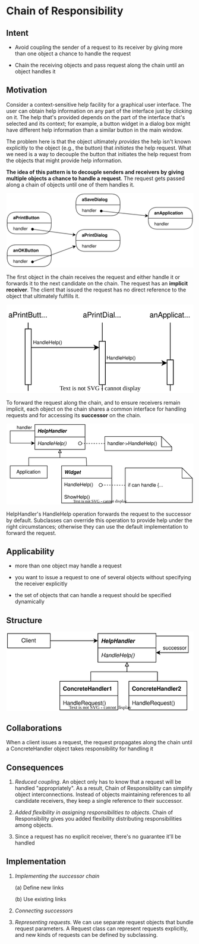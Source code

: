 # Chain of  Responsibility

## Intent

- Avoid coupling the sender of a request to its receiver by giving more than one object a chance to handle the request

- Chain the receiving objects and pass request along the chain until an object handles it

## Motivation

Consider a context-sensitive help facility for a graphical user interface. The user can obtain help information on any part of the interface just by clicking on it. The help that's provided depends on the part of the interface that's selected and its context; for example, a button widget in a dialog box might have different help information than a similar button in the main window.

The problem here is that the object ultimately *provides* the help isn't known explicitly to the object (e.g., the button) that *initiates* the help request. What we need is a way to decouple the button that initiates the help request from the objects that might provide help information.

**The idea of this pattern is to decouple senders and receivers by giving multiple objects a chance to handle a request**. The request gets passed along a chain of objects until one of them handles it.

<img title="" src="./img/chain_of_responsibility_motivation.svg" alt="chain_of_responsibility_motivation!" data-align="center">

The first object in the chain receives the request and either handle it or forwards it to the next candidate on the chain. The request has an **implicit receiver**. The client that issued the request has no direct reference to the object that ultimately fulfills it.

<img src="./img/chain_of_responsibility_motivation2.svg" title="" alt="chain_of_responsibility_motivation2!" data-align="center">

To forward the request along the chain, and to ensure receivers remain implicit, each object on the chain shares a common interface for handling requests and for accessing its **successor** on the chain.

<img src="./img/chain_of_responsibility_motivation3.svg" title="" alt="chain_of_responsibility_motivation3!" data-align="center">

HelpHandler's HandleHelp operation forwards the request to the successor by default. Subclasses can override this operation to provide help under the right circumstances; otherwise they can use the default implementation to forward the request.

## Applicability

- more than one object may handle a request

- you want to issue a request to one of several objects without specifying the receiver explicitly

- the set of objects that can handle a request should be specified dynamically

## Structure

<img src="./img/chain_of_responsibility_structure.svg" title="" alt="chain_of_responsibility_structure!" data-align="center">

## Collaborations

When a client issues a request, the request propagates along the chain until a ConcreteHandler object takes responsibility for handling it

## Consequences

1. *Reduced coupling*. An object only has to know that a request will be handled "appropriately". As a result, Chain of Responsibility can simplify object interconnections. Instead of objects maintaining references to all candidate receivers, they keep a single reference to their successor.

2. *Added flexibility in assigning responsibilities to objects*. Chain of Responsibility gives you added flexibility distributing responsibilities among objects.

3. Since a request has no explicit receiver, there's no guarantee it'll be handled

## Implementation

1. *Implementing the successor chain*
   
   (a) Define new links
   
   (b) Use existing links

2. *Connecting successors*

3. *Representing requests*. We can use separate request objects that bundle request parameters. A Request class can represent requests explicitly, and new kinds of requests can be defined by subclassing.
